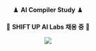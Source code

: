 <p align="center"><a target="_blank" href="https://carpedm30.notion.site/AI-Compiler-Study-0bcecb3f91c042d28bf8eeab1725c6c4" style="text-decoration:none">♟️ <b>AI Compiler Study</b> ♟️</a></p>
<p align="center"><a target="_blank" href="https://carpedm30.notion.site/SHIFT-UP-AI-Labs-2cc71f48eb1140d09a439ab0b10bdb7b" style="text-decoration:none">💎 <b>SHIFT UP AI Labs 채용 중</b> 💎</a></p>

<p align="center"><img src="https://upload.wikimedia.org/wikipedia/commons/thumb/b/b9/Caspar_David_Friedrich_-_Wanderer_above_the_sea_of_fog.jpg/800px-Caspar_David_Friedrich_-_Wanderer_above_the_sea_of_fog.jpg"/></p>

